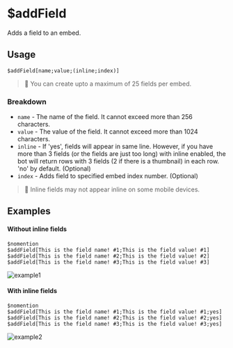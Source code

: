 # $addField
Adds a field to an embed.

## Usage
```
$addField[name;value;(inline;index)]
```
> 📝 You can create upto a maximum of 25 fields per embed.

### Breakdown
- `name` - The name of the field. It cannot exceed more than 256 characters.
- `value` - The value of the field. It cannot exceed more than 1024 characters.
- `inline` - If 'yes', fields will appear in same line. However, if you have more than 3 fields (or the fields are just too long) with inline enabled, the bot will return rows with 3 fields (2 if there is a thumbnail) in each row. 'no' by default. (Optional)
- `index` - Adds field to specified embed index number. (Optional)

> 📝 Inline fields may not appear inline on some mobile devices.

## Examples

#### Without inline fields
```
$nomention
$addField[This is the field name! #1;This is the field value! #1]
$addField[This is the field name! #2;This is the field value! #2]
$addField[This is the field name! #3;This is the field value! #3]
```
![example1](https://user-images.githubusercontent.com/69215413/125877161-79acfd73-94a8-43c8-96dc-e6b74a7d5a01.png)

#### With inline fields
```
$nomention
$addField[This is the field name! #1;This is the field value! #1;yes]
$addField[This is the field name! #2;This is the field value! #2;yes]
$addField[This is the field name! #3;This is the field value! #3;yes]
```
![example2](https://user-images.githubusercontent.com/69215413/125877197-8ac0caff-fec4-487d-b342-e9aba781eb57.png)
